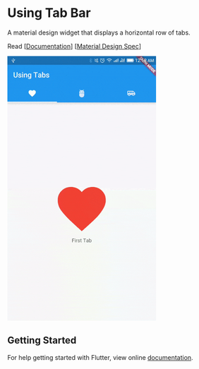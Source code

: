 # Using Tab Bar

A material design widget that displays a horizontal row of tabs.

Read [[Documentation](https://docs.flutter.io/flutter/material/TabBar-class.html)] [[Material Design Spec](https://material.io/guidelines/components/tabs.html)]

<img src="demo_img.gif" height="600em" />


## Getting Started

For help getting started with Flutter, view online [documentation](http://flutter.io/).